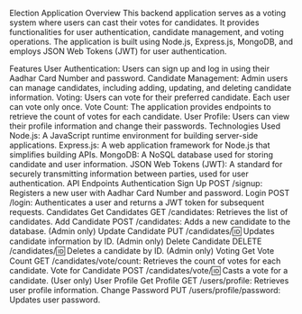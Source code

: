 Election Application
Overview
This backend application serves as a voting system where users can cast their votes for candidates. It provides functionalities for user authentication, candidate management, and voting operations. The application is built using Node.js, Express.js, MongoDB, and employs JSON Web Tokens (JWT) for user authentication.

Features
User Authentication: Users can sign up and log in using their Aadhar Card Number and password.
Candidate Management: Admin users can manage candidates, including adding, updating, and deleting candidate information.
Voting: Users can vote for their preferred candidate. Each user can vote only once.
Vote Count: The application provides endpoints to retrieve the count of votes for each candidate.
User Profile: Users can view their profile information and change their passwords.
Technologies Used
Node.js: A JavaScript runtime environment for building server-side applications.
Express.js: A web application framework for Node.js that simplifies building APIs.
MongoDB: A NoSQL database used for storing candidate and user information.
JSON Web Tokens (JWT): A standard for securely transmitting information between parties, used for user authentication.
API Endpoints
Authentication
Sign Up
POST /signup: Registers a new user with Aadhar Card Number and password.
Login
POST /login: Authenticates a user and returns a JWT token for subsequent requests.
Candidates
Get Candidates
GET /candidates: Retrieves the list of candidates.
Add Candidate
POST /candidates: Adds a new candidate to the database. (Admin only)
Update Candidate
PUT /candidates/:id: Updates candidate information by ID. (Admin only)
Delete Candidate
DELETE /candidates/:id: Deletes a candidate by ID. (Admin only)
Voting
Get Vote Count
GET /candidates/vote/count: Retrieves the count of votes for each candidate.
Vote for Candidate
POST /candidates/vote/:id: Casts a vote for a candidate. (User only)
User Profile
Get Profile
GET /users/profile: Retrieves user profile information.
Change Password
PUT /users/profile/password: Updates user password.

